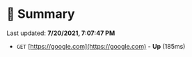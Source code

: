 # 📖 Summary
Last updated: **7/20/2021, 7:07:47 PM**

- `GET` [https://google.com](https://google.com) - **Up** (185ms)

